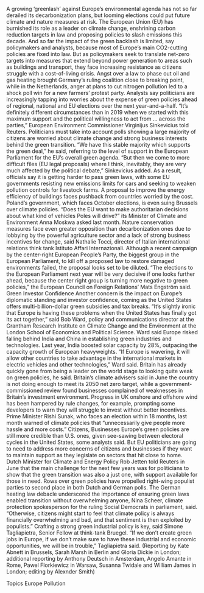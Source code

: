 A growing ‘greenlash’ against Europe’s environmental agenda has not so far derailed its decarbonization plans, but looming elections could put future climate and nature measures at risk.
The European Union (EU) has burnished its role as a leader on climate change, enshrining carbon reduction targets in law and proposing policies to slash emissions this decade.
And so far the impact of the green backlash is limited, say policymakers and analysts, because most of Europe’s main CO2-cutting policies are fixed into law.
But as policymakers seek to translate net-zero targets into measures that extend beyond power generation to areas such as buildings and transport, they face increasing resistance as citizens struggle with a cost-of-living crisis.
Angst over a law to phase out oil and gas heating brought Germany’s ruling coalition close to breaking point, while in the Netherlands, anger at plans to cut nitrogen pollution led to a shock poll win for a new farmers’ protest party.
Analysts say politicians are increasingly tapping into worries about the expense of green policies ahead of regional, national and EU elections over the next year-and-a-half.
“It’s definitely different circumstances than in 2019 when we started with this maximum support and the political willingness to act from … across the parties,” European Environment Commissioner Virginijus Sinkevicius told Reuters.
Politicians must take into account polls showing a large majority of citizens are worried about climate change and strong business interests behind the green transition.
“We have this stable majority which supports the green deal,” he said, referring to the level of support in the European Parliament for the EU’s overall green agenda.
“But then we come to more difficult files (EU legal proposals) where I think, inevitably, they are very much affected by the political debate,” Sinkevicius added.
As a result, officials say it is getting harder to pass green laws, with some EU governments resisting new emissions limits for cars and seeking to weaken pollution controls for livestock farms. A proposal to improve the energy efficiency of buildings faces pushback from countries worried by the cost.
Poland’s government, which faces October elections, is even suing Brussels over climate policies.
“Does the EU want to make authoritarian decisions about what kind of vehicles Poles will drive?” its Minister of Climate and Environment Anna Moskwa asked last month.
Nature conservation measures face even greater opposition than decarbonization ones due to lobbying by the powerful agriculture sector and a lack of strong business incentives for change, said Nathalie Tocci, director of Italian international relations think tank Istituto Affari Internazionali.
Although a recent campaign by the center-right European People’s Party, the biggest group in the European Parliament, to kill off a proposed law to restore damaged environments failed, the proposal looks set to be diluted.
“The elections to the European Parliament next year will be very decisive if one looks further ahead, because the center right group is turning more negative to green policies,” the European Council on Foreign Relations’ Mats Engström said.
Green Investor Confidence
Another concern is the impact on Europe’s diplomatic standing and investor confidence, coming as the United States offers multi-billion-dollar green subsidies and tax breaks.
“It’s slightly ironic that Europe is having these problems when the United States has finally got its act together,” said Bob Ward, policy and communications director at the Grantham Research Institute on Climate Change and the Environment at the London School of Economics and Political Science.
Ward said Europe risked falling behind India and China in establishing green industries and technologies.
Last year, India boosted solar capacity by 28%, outpacing the capacity growth of European heavyweights.
“If Europe is wavering, it will allow other countries to take advantage in the international markets in electric vehicles and other technologies,” Ward said.
Britain has already quickly gone from being a leader on the world stage to looking quite weak on green policies, he said.
Britain’s climate advisers said in June the country is not doing enough to meet its 2050 net zero target, while a government-commissioned review found businesses complained of weaknesses in Britain’s investment environment.
Progress in UK onshore and offshore wind has been hampered by rule changes, for example, prompting some developers to warn they will struggle to invest without better incentives.
Prime Minister Rishi Sunak, who faces an election within 18 months, last month warned of climate policies that “unnecessarily give people more hassle and more costs.”
Citizens, Businesses
Europe’s green policies are still more credible than U.S. ones, given see-sawing between electoral cycles in the United States, some analysts said.
But EU politicians are going to need to address more concerns of citizens and businesses if they want to maintain support as they legislate on sectors that hit close to home.
Dutch Minister for Climate and Energy Policy Rob Jetten told Reuters in June that the main challenge for the next few years was for politicians to show that the green transition was also a just one, with support available for those in need.
Rows over green policies have propelled right-wing populist parties to second place in both Dutch and German polls.
The German heating law debacle underscored the importance of ensuring green laws enabled transition without overwhelming anyone, Nina Scheer, climate protection spokesperson for the ruling Social Democrats in parliament, said.
“Otherwise, citizens might start to feel that climate policy is always financially overwhelming and bad, and that sentiment is then exploited by populists.”
Crafting a strong green industrial policy is key, said Simone Tagliapietra, Senior Fellow at think-tank Bruegel.
“If we don’t create green jobs in Europe, if we don’t make sure to have these industrial and economic opportunities, we will be in trouble,” Tagliapietra said.
(Reporting by Kate Abnett in Brussels, Sarah Marsh in Berlin and Gloria Dickie in London; additional reporting by Anthony Deutsch in Amsterdam, Angelo Amante in Rome, Pawel Florkiewicz in Warsaw, Susanna Twidale and William James in London; editing by Alexnder Smith)

Topics
Europe
Pollution
